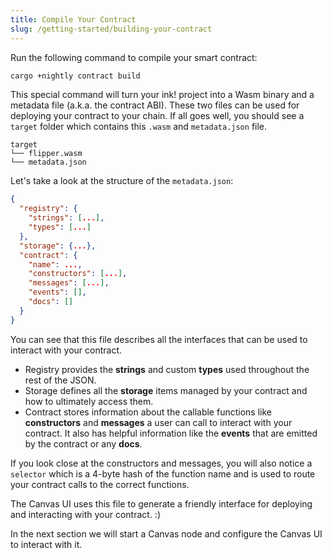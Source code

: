 ```yaml
---
title: Compile Your Contract
slug: /getting-started/building-your-contract
---
```


Run the following command to compile your smart contract:

```bash
cargo +nightly contract build
```

This special command will turn your ink! project into a Wasm binary and a metadata file (a.k.a.  the contract ABI).
These two files can be used for deploying your contract to your chain. If all goes well, you should see a `target` folder which contains this `.wasm` and `metadata.json` file.

```
target
└── flipper.wasm
└── metadata.json
```

Let's take a look at the structure of the `metadata.json`:

```json
{
  "registry": {
    "strings": [...],
    "types": [...]
  },
  "storage": {...},
  "contract": {
    "name": ...,
    "constructors": [...],
    "messages": [...],
    "events": [],
    "docs": []
  }
}
```

You can see that this file describes all the interfaces that can be used to interact with your contract.

* Registry provides the **strings** and custom **types** used throughout the rest of the JSON.
* Storage defines all the **storage** items managed by your contract and how to ultimately access them.
* Contract stores information about the callable functions like  **constructors** and **messages** a user can call to interact with your contract. It also has helpful information like the **events** that are emitted by the contract or any **docs**.

If you look close at the constructors and messages, you will also notice a `selector` which is a 4-byte hash of the function name and is used to route your contract calls to the correct functions.

The Canvas UI uses this file to generate a friendly interface for deploying and interacting with your contract. :)

In the next section we will start a Canvas node and configure the Canvas UI to interact with it.

